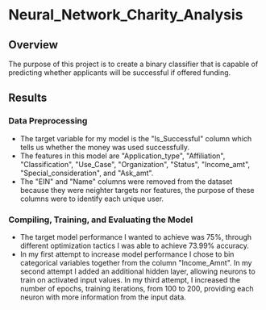 # Neural_Network_Charity_Analysis

## Overview
The purpose of this project is to create a binary classifier that is capable of predicting whether applicants will be successful if offered funding. 

## Results

### Data Preprocessing
- The target variable for my model is the "Is_Successful" column which tells us whether the money was used successfully.
- The features in this model are "Application_type", "Affiliation", "Classification", "Use_Case", "Organization", "Status", "Income_amt", "Special_consideration", and "Ask_amt".
- The "EIN" and "Name" columns were removed from the dataset because they were neighter targets nor features, the purpose of these columns were to identify each unique user.

### Compiling, Training, and Evaluating the Model
- The target model performance I wanted to achieve was 75%, through different optimization tactics I was able to achieve 73.99% accuracy.
- In my first attempt to increase model performance I chose to bin categorical variables together from the column "Income_Amnt". In my second attempt I added an additional hidden layer, allowing neurons to train on activated input values. In my third attempt, I increased the number of epochs, training iterations, from 100 to 200, providing each neuron with more information from the input data.
